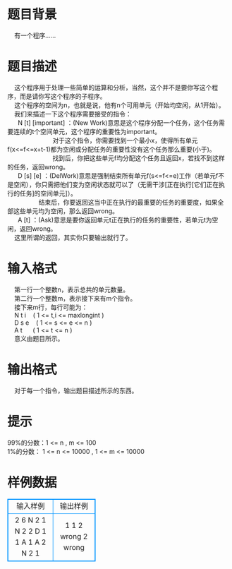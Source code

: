 # 

 
 # 题目背景 
&nbsp;&nbsp;&nbsp;&nbsp;有一个程序……<BR> 

 
 # 题目描述 
&nbsp;&nbsp;&nbsp;&nbsp;这个程序用于处理一些简单的运算和分析，当然，这个并不是要你写这个程序，而是请你写这个程序的子程序。<BR>&nbsp;&nbsp;&nbsp;&nbsp;这个程序的空间为n，也就是说，他有n个可用单元（开始均空闲，从1开始）。<BR>&nbsp;&nbsp;&nbsp;&nbsp;我们来描述一下这个程序需要接受的指令：<BR>&nbsp;&nbsp;&nbsp;&nbsp;&nbsp;&nbsp;N&nbsp;[t]&nbsp;[important]&nbsp;：(New&nbsp;Work)意思是这个程序分配一个任务，这个任务需要连续的t个空间单元，这个程序的重要性为important。<BR>&nbsp;&nbsp;&nbsp;&nbsp;&nbsp;&nbsp;&nbsp;&nbsp;&nbsp;&nbsp;&nbsp;&nbsp;&nbsp;&nbsp;&nbsp;&nbsp;&nbsp;&nbsp;&nbsp;&nbsp;&nbsp;&nbsp;&nbsp;&nbsp;&nbsp;&nbsp;对于这个指令，你需要找到一个最小x，使得所有单元f(x&lt;=f&lt;=x+t-1)都为空闲或分配任务的重要性没有这个任务那么重要(小于)。<BR>&nbsp;&nbsp;&nbsp;&nbsp;&nbsp;&nbsp;&nbsp;&nbsp;&nbsp;&nbsp;&nbsp;&nbsp;&nbsp;&nbsp;&nbsp;&nbsp;&nbsp;&nbsp;&nbsp;&nbsp;&nbsp;&nbsp;&nbsp;&nbsp;&nbsp;&nbsp;找到后，你把这些单元f均分配这个任务且返回x，若找不到这样的任务，返回wrong。<BR>&nbsp;&nbsp;&nbsp;&nbsp;&nbsp;&nbsp;D&nbsp;[s]&nbsp;[e]&nbsp;：(DelWork)意思是强制结束所有单元f(s&lt;=f&lt;=e)工作（若单元f不是空闲），你只需把他们变为空闲状态就可以了（无需干涉[正在执行[它们正在执行的任务]的空间单元]）。<BR>&nbsp;&nbsp;&nbsp;&nbsp;&nbsp;&nbsp;&nbsp;&nbsp;&nbsp;&nbsp;&nbsp;&nbsp;&nbsp;&nbsp;&nbsp;&nbsp;&nbsp;&nbsp;结束后，你要返回这当中正在执行的最重要的任务的重要度，如果全部这些单元均为空闲，那么返回wrong。<BR>&nbsp;&nbsp;&nbsp;&nbsp;&nbsp;&nbsp;A&nbsp;[t]&nbsp;：(Ask)意思是要你返回单元t正在执行的任务的重要性，若单元t为空闲，返回wrong。<BR>&nbsp;&nbsp;&nbsp;&nbsp;这里所谓的返回，其实你只要输出就行了。<BR> 

 
 # 输入格式 
&nbsp;&nbsp;&nbsp;&nbsp;第一行一个整数n，表示总共的单元数量。<BR>&nbsp;&nbsp;&nbsp;&nbsp;第二行一个整数m，表示接下来有m个指令。<BR>&nbsp;&nbsp;&nbsp;&nbsp;接下来m行，每行可能为：<BR>&nbsp;&nbsp;&nbsp;&nbsp;N&nbsp;t&nbsp;i&nbsp;&nbsp;&nbsp;&nbsp;(&nbsp;1&nbsp;&lt;=&nbsp;t,i&nbsp;&lt;=&nbsp;maxlongint&nbsp;)<BR>&nbsp;&nbsp;&nbsp;&nbsp;D&nbsp;s&nbsp;e&nbsp;&nbsp;&nbsp;&nbsp;(&nbsp;1&nbsp;&lt;=&nbsp;s&nbsp;&lt;=&nbsp;e&nbsp;&lt;=&nbsp;n&nbsp;)<BR>&nbsp;&nbsp;&nbsp;&nbsp;A&nbsp;t&nbsp;&nbsp;&nbsp;&nbsp;&nbsp;&nbsp;(&nbsp;1&nbsp;&lt;=&nbsp;t&nbsp;&lt;=&nbsp;n&nbsp;)<BR>&nbsp;&nbsp;&nbsp;&nbsp;意义由题目所示。<BR> 

 
 # 输出格式 
&nbsp;&nbsp;&nbsp;&nbsp;对于每一个指令，输出题目描述所示的东西。<BR> 

 
 # 提示 
99%的分数：1&nbsp;&lt;=&nbsp;n&nbsp;,&nbsp;m&nbsp;&lt;=&nbsp;100<BR>1%的分数：&nbsp;1&nbsp;&lt;=&nbsp;n&nbsp;&lt;=&nbsp;10000&nbsp;,&nbsp;1&nbsp;&lt;=&nbsp;m&nbsp;&lt;=&nbsp;10000<BR> 
# 样例数据
<style>
        table,table tr th, table tr td { border:1px solid #0094ff; }
        table { width: 200px; min-height: 25px; line-height: 25px; text-align: center; border-collapse: collapse;}   
    </style>
<table>
	<tr>
		<td>输入样例</td>
		<td>输出样例</td>
	</tr>
<tr><td>2
6
N 2 1
N 2 2
D 1 1
A 1
A 2
N 2 1
</td><td>1
1
2
wrong
2
wrong
</td></tr></table>
